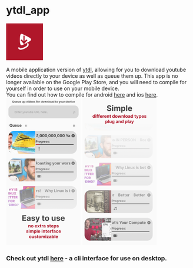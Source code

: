 # ytdl_app

<img src="https://github.com/Thomasssb1/ytdl_app/blob/main/assets/icon/icon.png?raw=true" height=100/>

A mobile application version of [ytdl](https://github.com/Thomasssb1/ytdl), allowing for you to download youtube videos directly to your device as well as queue them up.
This app is no longer available on the Google Play Store, and you will need to compile for yourself in order to use on your mobile device.<br>
You can find out how to compile for android [here](https://docs.flutter.dev/deployment/android) and ios [here](https://docs.flutter.dev/deployment/ios).<br>
<img src="./page1.png" height=400/>    <img src="./page2.png" height=400/>

### Check out ytdl [here](https://github.com/Thomasssb1/ytdl) - a cli interface for use on desktop.

